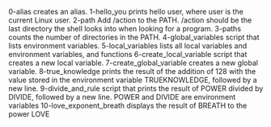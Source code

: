 0-alias creates an alias.
1-hello_you  prints hello user, where user is the current Linux user.
2-path Add /action to the PATH. /action should be the last directory the shell looks into when looking for a program.
3-paths counts the number of directories in the PATH.
4-global_variables script that lists environment variables.
5-local_variables lists all local variables and environment variables, and functions
6-create_local_variable script that creates a new local variable.
7-create_global_variable  creates a new global variable.
8-true_knowledge  prints the result of the addition of 128 with the value stored in the environment variable TRUEKNOWLEDGE, followed by a new line.
9-divide_and_rule  script that prints the result of POWER divided by DIVIDE, followed by a new line.
POWER and DIVIDE are environment variables
10-love_exponent_breath   displays the result of BREATH to the power LOVE

